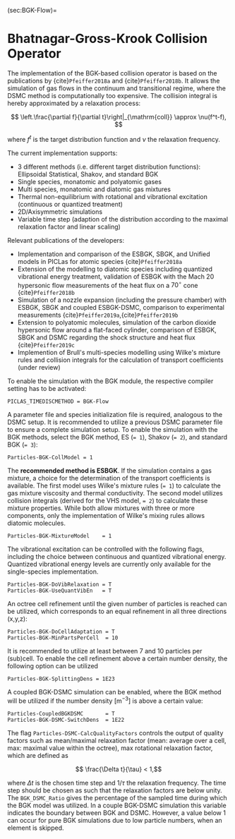 (sec:BGK-Flow)=
# Bhatnagar-Gross-Krook Collision Operator

The implementation of the BGK-based collision operator is based on the publications by {cite}`Pfeiffer2018a` and {cite}`Pfeiffer2018b`.
It allows the simulation of gas flows in the continuum and transitional regime, where the DSMC method is computationally too expensive.
The collision integral is hereby approximated by a relaxation process:

$$ \left.\frac{\partial f}{\partial t}\right|_{\mathrm{coll}} \approx \nu(f^t-f), $$

where $f^t$ is the target distribution function and $\nu$ the relaxation frequency.

The current implementation supports:

- 3 different methods (i.e. different target distribution functions): Ellipsoidal Statistical, Shakov, and standard BGK
- Single species, monatomic and polyatomic gases
- Multi species, monatomic and diatomic gas mixtures
- Thermal non-equilibrium with rotational and vibrational excitation (continuous or quantized treatment)
- 2D/Axisymmetric simulations
- Variable time step (adaption of the distribution according to the maximal relaxation factor and linear scaling)

Relevant publications of the developers:

- Implementation and comparison of the ESBGK, SBGK, and Unified models in PICLas for atomic species {cite}`Pfeiffer2018a`
- Extension of the modelling to diatomic species including quantized vibrational energy treatment, validation of ESBGK with the Mach
20 hypersonic flow measurements of the heat flux on a $70^\circ$ cone {cite}`Pfeiffer2018b`
- Simulation of a nozzle expansion (including the pressure chamber) with ESBGK, SBGK and coupled ESBGK-DSMC, comparison to experimental
measurements {cite}`Pfeiffer2019a`,{cite}`Pfeiffer2019b`
- Extension to polyatomic molecules, simulation of the carbon dioxide hypersonic flow around a flat-faced cylinder, comparison of
ESBGK, SBGK and DSMC regarding the shock structure and heat flux {cite}`Pfeiffer2019c`
- Implemention of Brull's multi-species modelling using Wilke's mixture rules and collision integrals for the calculation of
transport coefficients (under review)

To enable the simulation with the BGK module, the respective compiler setting has to be activated:

    PICLAS_TIMEDISCMETHOD = BGK-Flow

A parameter file and species initialization file is required, analogous to the DSMC setup. It is recommended to utilize a previous
DSMC parameter file to ensure a complete simulation setup. To enable the simulation with the BGK methods, select the BGK method,
ES (`= 1`), Shakov (`= 2`), and standard BGK (`= 3`):

    Particles-BGK-CollModel = 1

The **recommended method is ESBGK**. If the simulation contains a gas mixture, a choice for the determination of the transport
coefficients is available. The first model uses Wilke's mixture rules (`= 1`) to calculate the gas mixture viscosity and thermal
conductivity. The second model utilizes collision integrals (derived for the VHS model, `= 2`) to calculate these mixture properties.
While both allow mixtures with three or more components, only the implementation of Wilke's mixing rules allows diatomic molecules.

    Particles-BGK-MixtureModel    = 1

The vibrational excitation can be controlled with the following flags, including the choice between continuous and quantized
vibrational energy. Quantized vibrational energy levels are currently only available for the single-species implementation.

    Particles-BGK-DoVibRelaxation = T
    Particles-BGK-UseQuantVibEn   = T

An octree cell refinement until the given number of particles is reached can be utilized, which corresponds to an equal refinement
in all three directions (x,y,z):

    Particles-BGK-DoCellAdaptation = T
    Particles-BGK-MinPartsPerCell  = 10

It is recommended to utilize at least between 7 and 10 particles per (sub)cell. To enable the cell refinement above a certain number
density, the following option can be utilized

    Particles-BGK-SplittingDens = 1E23

A coupled BGK-DSMC simulation can be enabled, where the BGK method will be utilized if the number density $[\text{m}^{-3}]$ is
above a certain value:

    Particles-CoupledBGKDSMC       = T
    Particles-BGK-DSMC-SwitchDens  = 1E22

The flag `Particles-DSMC-CalcQualityFactors` controls the output of quality factors such as mean/maximal relaxation factor (mean:
average over a cell, max: maximal value within the octree), max rotational relaxation factor, which are defined as

$$ \frac{\Delta t}{\tau} < 1,$$

where $\Delta t$ is the chosen time step and $1/\tau$ the relaxation frequency. The time step should be chosen as such that the
relaxation factors are below unity. The `BGK_DSMC_Ratio` gives the percentage of the sampled time during which the BGK model was
utilized. In a couple BGK-DSMC simulation this variable indicates the boundary between BGK and DSMC. However, a value below 1 can
occur for pure BGK simulations due to low particle numbers, when an element is skipped.

<!-- An option is available to utilize a moving average for the variables used in the calculation of the relaxation frequency:

    Particles-BGK-MovingAverage = T

The purpose is to increase the sample size for steady gas flows. An extension of this feature to account for unsteady flows is to
limit the moving average to the last $N$ number of iterations, where the first value of the array is deleted and the most current
value is added at the end of the list:

    Particles-BGK-MovingAverageLength = 100

Although this feature was tested with a hypersonic flow around a $70^\circ$ blunted cone and a nozzle expansion, a clear advantage
could not be observed, however, it might reduce the statistical noise for other application cases. -->

